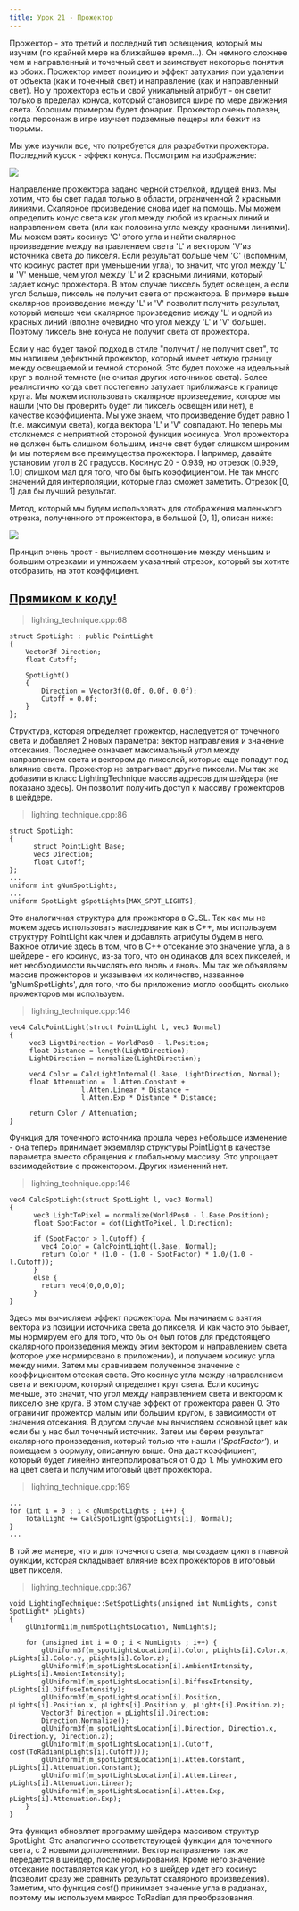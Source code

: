 ```yaml
---
title: Урок 21 - Прожектор
---
```


Прожектор - это третий и последний тип освещения, который мы изучим (по крайней мере на ближайшее время...). Он немного сложнее чем и направленный и точечный свет и заимствует некоторые понятия из обоих. Прожектор имеет позицию и эффект затухания при удалении от объекта (как и точечный свет) и направление (как и направленный свет). Но у прожектора есть и свой уникальный атрибут - он светит только в пределах конуса, который становится шире по мере движения света. Хорошим примером будет фонарик. Прожектор очень полезен, когда персонаж в игре изучает подземные пещеры или бежит из тюрьмы.

Мы уже изучили все, что потребуется для разработки прожектора. Последний кусок - эффект конуса. Посмотрим на изображение:

![](/images/t21_spotligh.png)

Направление прожектора задано черной стрелкой, идущей вниз. Мы хотим, что бы свет падал только в области, ограниченной 2 красными линиями. Скалярное произведение снова идет на помощь. Мы можем определить конус света как угол между любой из красных линий и направлением света (или как половина угла между красными линиями). Мы можем взять косинус 'C' этого угла и найти скалярное произведение между направлением света 'L' и вектором 'V'из источника света до пикселя. Если результат больше чем 'C' (вспомним, что косинус растет при уменьшении угла), то значит, что угол между 'L' и 'V' меньше, чем угол между 'L' и 2 красными линиями, который задает конус прожектора. В этом случае пиксель будет освещен, а если угол больше, пиксель не получит света от прожектора. В примере выше скалярное произведение между 'L' и 'V' позволит получить результат, который меньше чем скалярное произведение между 'L' и одной из красных линий (вполне очевидно что угол между 'L' и 'V' больше). Поэтому пиксель вне конуса не 
получит света от прожектора.

Если у нас будет такой подход в стиле "получит / не получит свет", то мы напишем дефектный прожектор, который имеет четкую границу между освещаемой и темной стороной. Это будет похоже на идеальный круг в полной темноте (не считая других источников света). Более реалистично когда свет постепенно затухает приближаясь к границе круга. Мы можем использовать скалярное произведение, которое мы нашли (что бы проверить будет ли пиксель освещен или нет), в качестве коэффициента. Мы уже знаем, что произведение будет равно 1 (т.е. максимум света), когда вектора 'L' и 'V' совпадают. Но теперь мы столкнемся с неприятной стороной функции косинуса. Угол прожектора не должен быть слишком большим, иначе свет будет слишком широким (и мы потеряем все преимущества прожектора. Например, давайте установим угол в 20 градусов. Косинус 20 - 0.939, но отрезок [0.939, 1.0] слишком мал для того, что бы быть коэффициентом. Не так много значений для интерполяции, которые глаз сможет заметить. Отрезок [0, 1] дал бы лучший результат.

Метод, который мы будем использовать для отображения маленького отрезка, полученного от прожектора, в большой [0, 1], описан ниже:

![](/images/t21_map00000.png)

Принцип очень прост - вычисляем соотношение между меньшим и большим отрезками и умножаем указанный отрезок, который вы хотите отобразить, на этот коэффициент.

## [Прямиком к коду!](https://github.com/triplepointfive/ogldev/tree/master/tutorial21)
    
> lighting_technique.cpp:68
    
    struct SpotLight : public PointLight
    {
        Vector3f Direction;
        float Cutoff;
    
        SpotLight()
        {
            Direction = Vector3f(0.0f, 0.0f, 0.0f);
            Cutoff = 0.0f;
        }
    };

Структура, которая определяет прожектор, наследуется от точечного света и добавляет 2 новых параметра: вектор направления и значение отсекания. Последнее означает максимальный угол между направлением света и вектором до пикселей, которые еще попадут под влияние света. Прожектор не затрагивает другие пиксели. Мы так же добавили в класс LightingTechnique массив адресов для шейдера (не показано здесь). Он позволит получить доступ к массиву прожекторов в шейдере.
    
> lighting_technique.cpp:86
    
    struct SpotLight
    {
          struct PointLight Base;
          vec3 Direction;
          float Cutoff;
    };
    ...
    uniform int gNumSpotLights;
    ...
    uniform SpotLight gSpotLights[MAX_SPOT_LIGHTS];

Это аналогичная структура для прожектора в GLSL. Так как мы не можем здесь использовать наследование как в C++, мы используем структуру PointLight как член и добавлять атрибуты будем в него. Важное отличие здесь в том, что в C++ отсекание это значение угла, а в шейдере - его косинус, из-за того, что он одинаков для всех пикселей, и нет необходимости вычислять его вновь и вновь. Мы так же объявляем массив прожекторов и указываем их количество, названное 'gNumSpotLights', для того, что бы приложение могло сообщить сколько прожекторов мы используем.
    
> lighting_technique.cpp:146
    
    vec4 CalcPointLight(struct PointLight l, vec3 Normal)
    {
         vec3 LightDirection = WorldPos0 - l.Position;
         float Distance = length(LightDirection);
         LightDirection = normalize(LightDirection);
    
         vec4 Color = CalcLightInternal(l.Base, LightDirection, Normal);
         float Attenuation =  l.Atten.Constant +
                      l.Atten.Linear * Distance +
                      l.Atten.Exp * Distance * Distance;
    
         return Color / Attenuation;
    }

Функция для точечного источника прошла через небольшое изменение - она теперь принимает экземпляр структуры PointLight в качестве параметра вместо обращения к глобальному массиву. Это упрощает взаимодействие с прожектором. Других изменений нет.
    
> lighting_technique.cpp:146
    
    vec4 CalcSpotLight(struct SpotLight l, vec3 Normal)
    {
          vec3 LightToPixel = normalize(WorldPos0 - l.Base.Position);
          float SpotFactor = dot(LightToPixel, l.Direction);
    
          if (SpotFactor > l.Cutoff) {
            vec4 Color = CalcPointLight(l.Base, Normal);
            return Color * (1.0 - (1.0 - SpotFactor) * 1.0/(1.0 - l.Cutoff));
          }
          else {
            return vec4(0,0,0,0);
          }
    }

Здесь мы вычисляем эффект прожектора. Мы начинаем с взятия вектора из позиции источника света до пикселя. И как часто это бывает, мы нормируем его для того, что бы он был готов для предстоящего скалярного произведения между этим вектором и направлением света (которое уже нормировано в приложении), и получаем косинус угла между ними. Затем мы сравниваем полученное значение с коэффициентом отсекая света. Это косинус угла между направлением света и вектором, который определяет круг света. Если косинус меньше, это значит, что угол между направлением света и вектором к пикселю вне круга. В этом случае эффект от прожектора равен 0. Это ограничит прожектор малым или большим кругом, в зависимости от значения отсекания. В другом случае мы вычисляем основной цвет как если бы у нас был точечный источник. Затем мы берем результат скалярного произведения, который только что нашли (*'SpotFactor'*), и помещаем в формулу, описанную выше. Она даст коэффициент, который будет линейно интерполироваться от 0 до 1. Мы умножим 
его на цвет света и получим итоговый цвет прожектора.
    
> lighting_technique.cpp:169
    
    ...
    for (int i = 0 ; i < gNumSpotLights ; i++) {
        TotalLight += CalcSpotLight(gSpotLights[i], Normal);
    }
    ...

В той же манере, что и для точечного света, мы создаем цикл в главной функции, которая складывает влияние всех прожекторов в итоговый цвет пикселя.
    
> lighting_technique.cpp:367
    
    void LightingTechnique::SetSpotLights(unsigned int NumLights, const SpotLight* pLights)
    {
        glUniform1i(m_numSpotLightsLocation, NumLights);
    
        for (unsigned int i = 0 ; i < NumLights ; i++) {
            glUniform3f(m_spotLightsLocation[i].Color, pLights[i].Color.x, pLights[i].Color.y, pLights[i].Color.z);
            glUniform1f(m_spotLightsLocation[i].AmbientIntensity, pLights[i].AmbientIntensity);
            glUniform1f(m_spotLightsLocation[i].DiffuseIntensity, pLights[i].DiffuseIntensity);
            glUniform3f(m_spotLightsLocation[i].Position,  pLights[i].Position.x, pLights[i].Position.y, pLights[i].Position.z);
            Vector3f Direction = pLights[i].Direction;
            Direction.Normalize();
            glUniform3f(m_spotLightsLocation[i].Direction, Direction.x, Direction.y, Direction.z);
            glUniform1f(m_spotLightsLocation[i].Cutoff, cosf(ToRadian(pLights[i].Cutoff)));
            glUniform1f(m_spotLightsLocation[i].Atten.Constant, pLights[i].Attenuation.Constant);
            glUniform1f(m_spotLightsLocation[i].Atten.Linear,   pLights[i].Attenuation.Linear);
            glUniform1f(m_spotLightsLocation[i].Atten.Exp,      pLights[i].Attenuation.Exp);
        }
    }

Эта функция обновляет программу шейдера массивом структур SpotLight. Это аналогично соответствующей функции для точечного света, с 2 новыми дополнениями. Вектор направления так же передается в шейдер, после нормирования. Кроме него значение отсекание поставляется как угол, но в шейдер идет его косинус (позволит сразу же сравнить результат скалярного произведения). Заметим, что функция cosf() принимает значение угла в радианах, поэтому мы используем макрос ToRadian для преобразования.
 